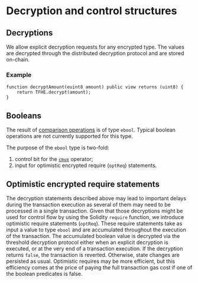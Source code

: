 # Decryption and control structures

## Decryptions

We allow explicit decryption requests for any encrypted type.
The values are decrypted through the distributed decryption protocol and are stored on-chain.

### Example

```solidity
function decryptAmount(euint8 amount) public view returns (uint8) {
    return TFHE.decrypt(amount);
}
```

## Booleans

The result of [comparison operations](functions.md#comparison-operation-eq-ne-ge-gt-le-lt) is of type `ebool`. Typical boolean operations are not currently supported for this type.

The purpose of the `ebool` type is two-fold:

1. control bit for the [`cmux`](functions.md#multiplexer-operator-cmux) operator;
2. input for optimistic encrypted require (`optReq`) statements.

## Optimistic encrypted require statements

The decryption statements described above may lead to important delays during the transaction execution as several of them may need to be processed in a single transaction.
Given that those decryptions might be used for control flow by using the Solidity `require` function, we introduce optimistic require statements (`optReq`).
These require statements take as input a value to type `ebool` and are accumulated throughout the execution of the transaction. 
The accumulated boolean value is decrypted via the threshold decryption protocol either when an explicit decryption is executed, or at the very end of a transaction execution. 
If the decryption returns `false`, the transaction is reverted. Otherwise, state changes are persisted as usual.
Optimistic requires may be more efficient, but this efficiency comes at the price of paying the full transaction gas cost if one of the boolean predicates is false.

